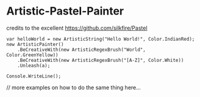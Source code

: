 # Artistic-Pastel-Painter
credits to the excellent https://github.com/silkfire/Pastel

```
var helloWorld = new ArtisticString("Hello World!", Color.IndianRed);
new ArtisticPainter()
    .BeCreativeWith(new ArtisticRegexBrush("World", Color.GreenYellow))
    .BeCreativeWith(new ArtisticRegexBrush("[A-Z]", Color.White))
    .Unleash(a);

Console.WriteLine();
```

// more examples on how to do the same thing here...
